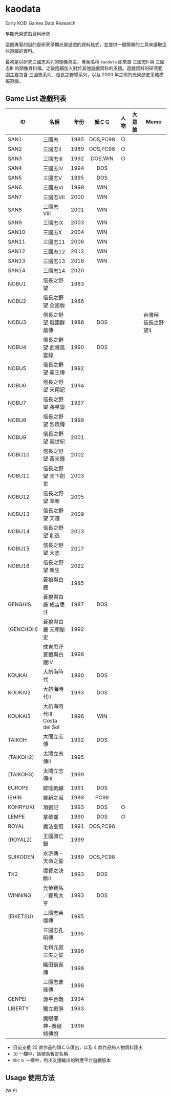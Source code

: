 # kaodata

Early KOEI Games Data Research

早期光榮遊戲資料研究

這個專案的目的是研究早期光榮遊戲的資料格式，並提供一個簡單的工具來讀取這些遊戲的資料。

最初是以研究三國志系列的頭像為主，專案名稱 `kaodata` 即來自 三國志II 與 三國志III
的頭像資料檔。之後陸續加入對於其他遊戲資料的支援。遊戲資料的研究範圍主要包含
三國志系列、信長之野望系列，以及 2000 年之前的光榮歷史策略模擬遊戲。

## Game List 遊戲列表

| ID        | 名稱                        | 年份 |  顏ＣＧ  | 人物  | 大眾臉 | Memo                |
| --------- | --------------------------- | ---: | :------: | :---: | ------ | ------------------- |
| SAN1      | 三國志                      | 1985 | DOS,PC98 |   ○   |        |                     |
| SAN2      | 三國志II                    | 1989 | DOS,PC98 |   ○   |        |                     |
| SAN3      | 三國志III                   | 1992 | DOS,WIN  |   ○   |        |                     |
| SAN4      | 三國志IV                    | 1994 |   DOS    |       |        |                     |
| SAN5      | 三國志V                     | 1995 |   DOS    |       |        |                     |
| SAN6      | 三國志VI                    | 1998 |   WIN    |       |        |                     |
| SAN7      | 三國志VII                   | 2000 |   WIN    |       |        |                     |
| SAN8      | 三國志VIII                  | 2001 |   WIN    |       |        |                     |
| SAN9      | 三國志IX                    | 2003 |   WIN    |       |        |                     |
| SAN10     | 三國志X                     | 2004 |   WIN    |       |        |                     |
| SAN11     | 三國志11                    | 2006 |   WIN    |       |        |                     |
| SAN12     | 三國志12                    | 2012 |   WIN    |       |        |                     |
| SAN13     | 三國志13                    | 2016 |   WIN    |       |        |                     |
| SAN14     | 三國志14                    | 2020 |          |       |        |                     |
| NOBU1     | 信長之野望                  | 1983 |          |       |        |                     |
| NOBU2     | 信長之野望 全國版           | 1986 |          |       |        |                     |
| NOBU3     | 信長之野望 戰國群雄傳       | 1988 |   DOS    |       |        | 台灣稱 信長之野望II |
| NOBU4     | 信長之野望 武將風雲錄       | 1990 |   DOS    |       |        |                     |
| NOBU5     | 信長之野望 霸王傳           | 1992 |          |       |        |                     |
| NOBU6     | 信長之野望 天翔記           | 1994 |          |       |        |                     |
| NOBU7     | 信長之野望 將星錄           | 1997 |          |       |        |                     |
| NOBU8     | 信長之野望 烈風傳           | 1999 |          |       |        |                     |
| NOBU9     | 信長之野望 嵐世紀           | 2001 |          |       |        |                     |
| NOBU10    | 信長之野望 蒼天錄           | 2002 |          |       |        |                     |
| NOBU11    | 信長之野望 天下創世         | 2003 |          |       |        |                     |
| NOBU12    | 信長之野望 革新             | 2005 |          |       |        |                     |
| NOBU13    | 信長之野望 天道             | 2009 |          |       |        |                     |
| NOBU14    | 信長之野望 創造             | 2013 |          |       |        |                     |
| NOBU15    | 信長之野望 大志             | 2017 |          |       |        |                     |
| NOBU16    | 信長之野望 新生             | 2022 |          |       |        |                     |
|           | 蒼狼與白鹿                  | 1985 |          |       |        |                     |
| GENGHIS   | 蒼狼與白鹿 成吉思汗         | 1987 |   DOS    |       |        |                     |
| (GENCHOH) | 蒼狼與白鹿 元朝秘史         | 1992 |          |       |        |                     |
|           | 成吉思汗 蒼狼與白鹿IV       | 1998 |          |       |        |                     |
| KOUKAI    | 大航海時代                  | 1990 |   DOS    |       |        |                     |
| KOUKAI2   | 大航海時代II                | 1993 |   DOS    |       |        |                     |
| KOUKAI3   | 大航海時代III Costa del Sol | 1996 |   WIN    |       |        |                     |
| TAIKOH    | 太閤立志傳                  | 1992 |   DOS    |       |        |                     |
| (TAIKOH2) | 太閤立志傳II                | 1995 |          |       |        |                     |
| (TAIKOH3) | 太閤立志傳III               | 1999 |          |       |        |                     |
| EUROPE    | 歐陸戰線                    | 1991 |   DOS    |       |        |                     |
| ISHIN     | 維新之嵐                    | 1988 |   PC98   |       |        |                     |
| KOHRYUKI  | 項劉記                      | 1993 |   DOS    |   ○   |        |                     |
| LEMPE     | 拿破崙                      | 1990 |   DOS    |   ○   |        |                     |
| ROYAL     | 魔法皇冠                    | 1991 | DOS,PC98 |       |        |                     |
| (ROYAL2)  | 王國興亡錄                  | 1999 |          |       |        |                     |
| SUIKODEN  | 水滸傳・天命之誓            | 1989 | DOS,PC98 |       |        |                     |
| TK2       | 提督之決斷II                | 1993 |   DOS    |       |        |                     |
| WINNING   | 光榮賽馬／賽馬大亨          | 1993 |   DOS    |       |        |                     |
| (EIKETSU) | 三國志英傑傳                | 1995 |          |       |        |                     |
|           | 三國志孔明傳                | 1995 |          |       |        |                     |
|           | 毛利元就 三矢之誓           | 1996 |          |       |        |                     |
|           | 織田信長傳                  | 1998 |          |       |        |                     |
|           | 三國志曹操傳                | 1998 |          |       |        |                     |
| GENPEI    | 源平合戰                    | 1994 |          |       |        |                     |
| LIBERTY   | 獨立戰爭                    | 1993 |          |       |        |                     |
|           | 魔眼邪神-賽爾特傳說         | 1996 |          |       |        |                     |

* 目前支援 25 款作品的顏ＣＧ匯出，以及 4 款作品的人物資料匯出
* `ID` 一欄中，括號為暫定名稱
* `顏ＣＧ` 一欄中，列出支援輸出的對應平台遊戲版本

## Usage 使用方法

(WIP)
